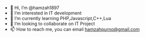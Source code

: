 - 👋 Hi, I’m @hamzah1897
- 👀 I’m interested in IT development
- 🌱 I’m currently learning PHP,Javascript,C++,Lua
- 💞️ I’m looking to collaborate on IT Project
- 📫 How to reach me, you can email hamzahpurno@gmail.com

<!---
hamzah1897/hamzah1897 is a ✨ special ✨ repository because its `README.md` (this file) appears on your GitHub profile.
You can click the Preview link to take a look at your changes.
--->
